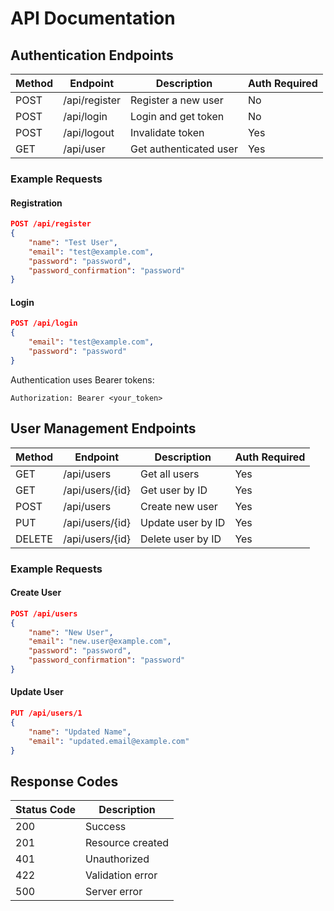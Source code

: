 # API Documentation

## Authentication Endpoints

| Method | Endpoint       | Description              | Auth Required |
|--------|---------------|--------------------------|--------------|
| POST   | /api/register | Register a new user      | No           |
| POST   | /api/login    | Login and get token      | No           |
| POST   | /api/logout   | Invalidate token         | Yes          |
| GET    | /api/user     | Get authenticated user   | Yes          |

### Example Requests

#### Registration
```json
POST /api/register
{
    "name": "Test User",
    "email": "test@example.com",
    "password": "password",
    "password_confirmation": "password"
}
```

#### Login
```json
POST /api/login
{
    "email": "test@example.com",
    "password": "password"
}
```

Authentication uses Bearer tokens:
```
Authorization: Bearer <your_token>
```

## User Management Endpoints

| Method | Endpoint         | Description         | Auth Required |
|--------|-----------------|---------------------|--------------|
| GET    | /api/users      | Get all users       | Yes          |
| GET    | /api/users/{id} | Get user by ID      | Yes          |
| POST   | /api/users      | Create new user     | Yes          |
| PUT    | /api/users/{id} | Update user by ID   | Yes          |
| DELETE | /api/users/{id} | Delete user by ID   | Yes          |

### Example Requests

#### Create User
```json
POST /api/users
{
    "name": "New User",
    "email": "new.user@example.com",
    "password": "password",
    "password_confirmation": "password"
}
```

#### Update User
```json
PUT /api/users/1
{
    "name": "Updated Name",
    "email": "updated.email@example.com"
}
```

## Response Codes

| Status Code | Description                 |
|-------------|-----------------------------|
| 200         | Success                     |
| 201         | Resource created            |
| 401         | Unauthorized                |
| 422         | Validation error            |
| 500         | Server error                |
